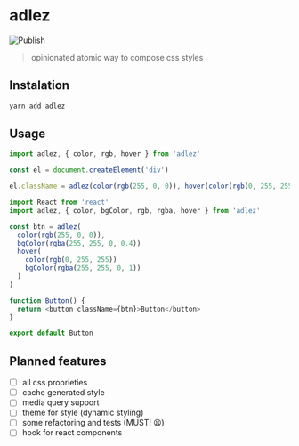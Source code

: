 # adlez

![Publish](https://github.com/lucastrvsn/adlez/workflows/Publish/badge.svg?branch=master&event=push)

> opinionated atomic way to compose css styles

## Instalation

```bash
yarn add adlez
```

## Usage

```js
import adlez, { color, rgb, hover } from 'adlez'

const el = document.createElement('div')

el.className = adlez(color(rgb(255, 0, 0)), hover(color(rgb(0, 255, 255))))
```

```js
import React from 'react'
import adlez, { color, bgColor, rgb, rgba, hover } from 'adlez'

const btn = adlez(
  color(rgb(255, 0, 0)),
  bgColor(rgba(255, 255, 0, 0.4))
  hover(
    color(rgb(0, 255, 255))
    bgColor(rgba(255, 255, 0, 1))
  )
)

function Button() {
  return <button className={btn}>Button</button>
}

export default Button
```

## Planned features

- [ ] all css proprieties
- [ ] cache generated style
- [ ] media query support
- [ ] theme for style (dynamic styling)
- [ ] some refactoring and tests (MUST! 😫)
- [ ] hook for react components
